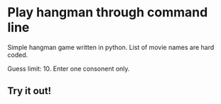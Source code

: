 # Play hangman through command line

Simple hangman game written in python.
List of movie names are hard coded.

Guess limit: 10.
Enter one consonent only.

## Try it out!
